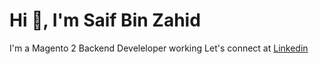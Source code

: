 # Hi 👋, I'm Saif Bin Zahid

I'm a Magento 2 Backend Develeloper working 
Let's connect at [Linkedin](https://www.linkedin.com/in/saifbinzahid/)
